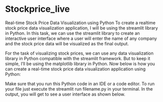 # Stockprice_live
Real-time Stock Price Data Visualization using Python
To create a realtime stock price data visualization application, I will be using the streamlit library in Python. In this task, we can use the streamlit library to create an interactive user interface where a user will enter the name of any company and the stock price data will be visualized as the final output.

For the task of visualizing stock prices, we can use any data visualization library in Python compatible with the streamlit framework. But to keep it simple, I’ll be using the matplotlib library in Python. Now below is how you can create a real-time stock price data visualization application using Python:

Make sure that you run this Python code in an IDE or a code editor. To run your file just execute the streamlit run filename.py in your terminal. In the output, you will get to see a user interface as shown below.
